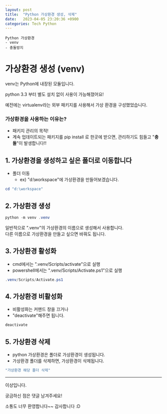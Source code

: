 ```yaml
---
layout: post
title:  "Python 가상환경 생성, 삭제"
date:   2023-04-05 23:20:36 +0900
categories: Tech Python
---
```

```
Python 가상환경
- venv
- 충돌방지
```

# 가상환경 생성 (venv)

venv는 Python에 내장된 모듈입니다.

python 3.3 부터 별도 설치 없이 사용이 가능해졌어요!

예전에는 virtualenv라는 외부 패키지를 사용해서 가상 환경을 구성했었습니다.

### 가상환경을 사용하는 이유는?

-   패키지 관리의 목적!
-   계속 업데이트되는 패키지를 pip install 로 한곳에 받으면, 관리하기도 힘들고 "**충돌**"이 발생합니다!!

## 1. 가상환경을 생성하고 싶은 폴더로 이동합니다
- 폴더 이동
    - ex) "d:\workspace"에 가상환경을 만들어보겠습니다.
```powershell
cd "d:\workspace"
```

## 2. 가상환경 생성

```powershell
python -m venv .venv
```

일반적으로 ".venv"의 가상환경의 이름으로 생성해서 사용합니다.  
다른 이름으로 가상환경을 만들고 싶으면 바꿔도 됩니다.

## 3. 가상환경 활성화
- cmd에서는 ".venv/Scripts/activate"으로 실행
- powershell에서는 ".venv/Scripts/Activate.ps1"으로 실행

```powershell
.venv/Scripts/Activate.ps1
```

## 4. 가상환경 비활성화
- 비활성화는 커맨드 창을 끄거나
- "deactivate"해주면 됩니다.
```powershell
deactivate
```

## 5. 가상환경 삭제
- python 가상환경은 폴더로 가상환경이 생성됩니다.
- 가상환경 폴더를 삭제하면, 가상환경이 삭제됩니다.
```powershell
"가상환경 해당 폴더 삭제"
```
---

이상입니다.

궁금하신 점은 댓글 남겨주세요!

소통도 너무 환영합니다~~ 감사합니다 :D